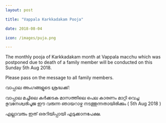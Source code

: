```yaml
---
layout: post

title: "Vappala Karkkadakam Pooja"

date: 2018-08-04

icon: /images/puja.png

---
```


The monthly pooja of Karkkadakam month at Vappala macchu which was postponed due to death of a family member will be conducted on this Sunday 5th Aug 2018.

Please pass on the message to all family members.

വാപ്പാല അംഗങ്ങളുടെ ശ്രദ്ധക്ക്:

വാപ്പാല മച്ചിലെ കർക്കടക മാസത്തിലെ പെല കാരണം മാറ്റി വെച്ച ഭുവനേശ്വരിപൂജ ഈ വരുന്ന ഞായറാഴ്ച നടത്തുന്നതായിരിക്കും ( 5th Aug 2018 )

എല്ലാവരും ഇത് ഒരറിയിപ്പായി എടുക്കാനപേക്ഷ.

